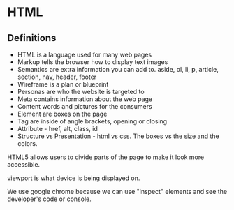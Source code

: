 # HTML

## Definitions

- HTML is a language used for many web pages
- Markup tells the browser how to display text images
- Semantics are extra information you can add to. aside, ol, li, p, article, section, nav, header, footer
- Wireframe is a plan or blueprint
- Personas are who the website is targeted to
- Meta contains information about the web page
- Content words and pictures for the consumers
- Element are boxes on the page
- Tag are inside of angle brackets, opening or closing 
- Attribute - href, alt, class, id
- Structure vs Presentation - html vs css. The boxes vs the size and the colors.

HTML5 allows users to divide parts of the page to make it look more accessible. 

viewport is what device is being displayed on.

We use google chrome because we can use "inspect" elements and see the developer's code or console.